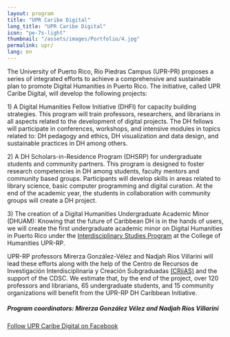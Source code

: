 ```yaml
---
layout: program
title: "UPR Caribe Digital"
long_title: "UPR Caribe Digital"
icon: "pe-7s-light"
thumbnail: "/assets/images/Portfolio/4.jpg"
permalink: upr/
lang: en
---
```


<div class="portfolio-details">
    <p>The University of Puerto Rico, Rio Piedras Campus (UPR-PR) proposes a series of integrated efforts to achieve a comprehensive and sustainable plan to promote Digital Humanities in Puerto Rico. The initiative, called UPR Caribe Digital, will develop the following projects:</p>
    <p>1) A Digital Humanities Fellow Initiative (DHFI) for capacity building strategies. This program will train professors, researchers, and librarians in all aspects related to the development of digital projects. The DH fellows will participate in conferences, workshops, and intensive modules in topics related to: DH pedagogy and ethics, DH visualization and data design, and sustainable practices in DH among others.</p>
    <p>2) A DH Scholars-in-Residence Program (DHSRP) for undergraduate students and community partners. This program is designed to foster research competencies in DH among students, faculty mentors and community based groups. Participants will develop skills in areas related to library science, basic computer programming and digital curation. At the end of the academic year, the students in collaboration with community groups will create a DH project.</p>
    <p>3) The creation of a Digital Humanities Undergraduate Academic Minor (DHUAM): Knowing that the future of Caribbean DH is in the hands of users, we will create the first undergraduate academic minor on Digital Humanities in Puerto Rico under the <a href="http://humanidades.uprrp.edu/prei/">Interdisciplinary Studies Program</a> at the College of Humanities UPR-RP.</p>
    <p>UPR-RP professors Mirerza González-Vélez and Nadjah Ríos Villarini will lead these efforts along with the help of the Centro de Recursos de Investigación Interdisciplinaria y Creación Subgraduadas <a href="http://www.criiasupr.org/">(CRiiAS)</a> and the support of the CDSC. We estimate that, by the end of the project, over 120 professors and librarians, 65 undergraduate students, and 15 community organizations will benefit from the UPR-RP DH Caribbean Initiative. </p>
       <div><h5>Program coordinators: Mirerza González Vélez and Nadjah Ríos Villarini</h5></div>
<div class="project-demo-btn">
    <a class="btn project-btn" href="https://www.facebook.com/UPRCaribeDigital/">Follow UPR Caribe Digital on Facebook</a>
</div>
</div>
